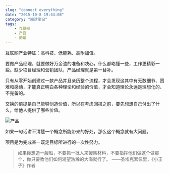 ```yaml
---
slug: "connect everything"
date: "2015-10-8 19:44:08"
category: "阅读笔记"
tags:
    - 互联网
    - 产品
    - 阅读
---
```

互联网产业特征：高科技、低能耗、高附加值。

要做产品经理，就要做好万金油的准备和决心，什么都略懂一些，工作更精彩一些。缺少项目经理和营销团队，产品经理就是第一替补。

只有从零开始创建过一款产品并且亲历整个流程，才会发现这其中有无数细节、困难和感动，才能真正明白各种理论和经验的价值，才会知道理论永远是理想化的、不完备的。

交换的前提是自己能够创造价值，所以在考虑回报之前，要先想想自己付出了什么，给他人提供了哪些价值。

![产品](/images/product.PNG)

如果一句话讲不清楚一个概念所能带来的好处，那么这个概念就有大问题。

项目是为完成某一既定目标所进行的一次性努力。

> 如果你想造一艘船，不要抓一批人来搜集材料，不要指挥他们做这个做那个，你只要教他们如何渴望浩瀚的大海就行了。 ——圣埃克絮佩里，《小王子》作者